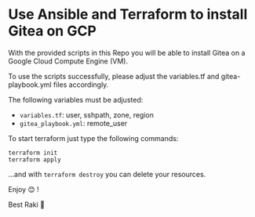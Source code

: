 # Use Ansible and Terraform to install Gitea on GCP
With the provided scripts in this Repo you will be able to install Gitea on a Google Cloud Compute Engine (VM).

To use the scripts successfully, please adjust the variables.tf and gitea-playbook.yml files accordingly. 

The following variables must be adjusted:
- `variables.tf`: user, sshpath, zone, region
- `gitea_playbook.yml`: remote_user

To start terraform just type the following commands:
```
terraform init
terraform apply
``` 

...and with `terraform destroy` you can delete your resources.

Enjoy :blush: !

Best
Raki :wave:	